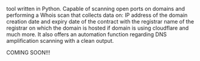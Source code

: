 tool written in Python.
Capable of scanning open ports on domains and performing a Whois scan that collects data on: 
IP address of the domain 
creation date and expiry date of the contract with the registrar 
name of the registrar on which the domain is hosted 
if domain is using cloudflare
and much more.
It also offers an automation function regarding DNS amplification scanning with a clean output.





COMING SOON!!!
